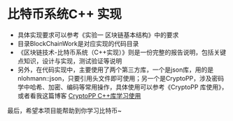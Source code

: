 # 比特币系统C++ 实现

* 具体实现要求可以参考《实验一 区块链基本结构》中的要求
* 目录BlockChainWork是对应实现的代码目录
* 《区块链技术-比特币系统（C++实现）》则是一份完整的报告说明，包括关键点知识，设计与实现，测试验证等说明
* 另外，在代码实现中，主要使用了两个第三方库，一个是json库，用的是nlohmann::json，只要引用头文件即可使用；另一个是CryptoPP，涉及密码学中哈希、加密、编码等常用操作，具体使用可以参考《CryptoPP 库使用》，或者看我这篇博客 [CryptoPP C++库学习使用](https://2017zhangyuxuan.github.io/2021/11/01/2021-11-01%20CryptoPP%E5%BA%93%E4%BD%BF%E7%94%A8/)



最后，希望本项目能帮助到你学习比特币~

